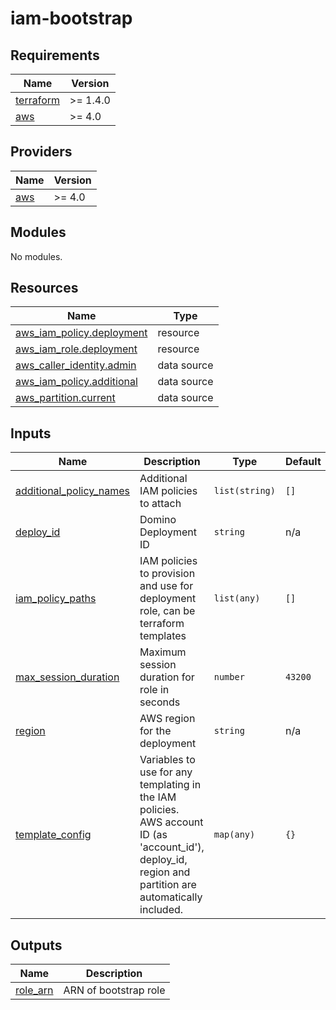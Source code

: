 # iam-bootstrap

<!-- BEGINNING OF PRE-COMMIT-TERRAFORM DOCS HOOK -->
## Requirements

| Name | Version |
|------|---------|
| <a name="requirement_terraform"></a> [terraform](#requirement\_terraform) | >= 1.4.0 |
| <a name="requirement_aws"></a> [aws](#requirement\_aws) | >= 4.0 |

## Providers

| Name | Version |
|------|---------|
| <a name="provider_aws"></a> [aws](#provider\_aws) | >= 4.0 |

## Modules

No modules.

## Resources

| Name | Type |
|------|------|
| [aws_iam_policy.deployment](https://registry.terraform.io/providers/hashicorp/aws/latest/docs/resources/iam_policy) | resource |
| [aws_iam_role.deployment](https://registry.terraform.io/providers/hashicorp/aws/latest/docs/resources/iam_role) | resource |
| [aws_caller_identity.admin](https://registry.terraform.io/providers/hashicorp/aws/latest/docs/data-sources/caller_identity) | data source |
| [aws_iam_policy.additional](https://registry.terraform.io/providers/hashicorp/aws/latest/docs/data-sources/iam_policy) | data source |
| [aws_partition.current](https://registry.terraform.io/providers/hashicorp/aws/latest/docs/data-sources/partition) | data source |

## Inputs

| Name | Description | Type | Default | Required |
|------|-------------|------|---------|:--------:|
| <a name="input_additional_policy_names"></a> [additional\_policy\_names](#input\_additional\_policy\_names) | Additional IAM policies to attach | `list(string)` | `[]` | no |
| <a name="input_deploy_id"></a> [deploy\_id](#input\_deploy\_id) | Domino Deployment ID | `string` | n/a | yes |
| <a name="input_iam_policy_paths"></a> [iam\_policy\_paths](#input\_iam\_policy\_paths) | IAM policies to provision and use for deployment role, can be terraform templates | `list(any)` | `[]` | no |
| <a name="input_max_session_duration"></a> [max\_session\_duration](#input\_max\_session\_duration) | Maximum session duration for role in seconds | `number` | `43200` | no |
| <a name="input_region"></a> [region](#input\_region) | AWS region for the deployment | `string` | n/a | yes |
| <a name="input_template_config"></a> [template\_config](#input\_template\_config) | Variables to use for any templating in the IAM policies. AWS account ID (as 'account\_id'), deploy\_id, region and partition are automatically included. | `map(any)` | `{}` | no |

## Outputs

| Name | Description |
|------|-------------|
| <a name="output_role_arn"></a> [role\_arn](#output\_role\_arn) | ARN of bootstrap role |
<!-- END OF PRE-COMMIT-TERRAFORM DOCS HOOK -->
